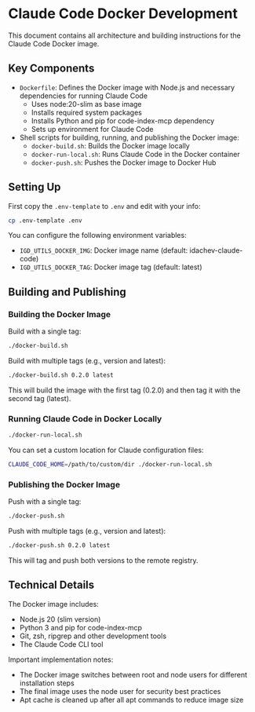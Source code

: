 # Claude Code Docker Development

This document contains all architecture and building instructions for the Claude Code Docker image.

## Key Components

- `Dockerfile`: Defines the Docker image with Node.js and necessary dependencies for running Claude Code
  - Uses node:20-slim as base image
  - Installs required system packages
  - Installs Python and pip for code-index-mcp dependency
  - Sets up environment for Claude Code
- Shell scripts for building, running, and publishing the Docker image:
  - `docker-build.sh`: Builds the Docker image locally
  - `docker-run-local.sh`: Runs Claude Code in the Docker container
  - `docker-push.sh`: Pushes the Docker image to Docker Hub

## Setting Up

First copy the `.env-template` to `.env` and edit with your info:

```bash
cp .env-template .env
```

You can configure the following environment variables:
- `IGD_UTILS_DOCKER_IMG`: Docker image name (default: idachev-claude-code)
- `IGD_UTILS_DOCKER_TAG`: Docker image tag (default: latest)

## Building and Publishing

### Building the Docker Image

Build with a single tag:
```bash
./docker-build.sh
```

Build with multiple tags (e.g., version and latest):
```bash
./docker-build.sh 0.2.0 latest
```

This will build the image with the first tag (0.2.0) and then tag it with the second tag (latest).

### Running Claude Code in Docker Locally

```bash
./docker-run-local.sh
```

You can set a custom location for Claude configuration files:

```bash
CLAUDE_CODE_HOME=/path/to/custom/dir ./docker-run-local.sh
```

### Publishing the Docker Image

Push with a single tag:
```bash
./docker-push.sh
```

Push with multiple tags (e.g., version and latest):
```bash
./docker-push.sh 0.2.0 latest
```

This will tag and push both versions to the remote registry.

## Technical Details

The Docker image includes:
- Node.js 20 (slim version)
- Python 3 and pip for code-index-mcp
- Git, zsh, ripgrep and other development tools
- The Claude Code CLI tool

Important implementation notes:
- The Docker image switches between root and node users for different installation steps
- The final image uses the node user for security best practices
- Apt cache is cleaned up after all apt commands to reduce image size
